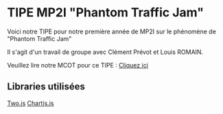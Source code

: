# TIPE MP2I "Phantom Traffic Jam"

Voici notre TIPE pour notre première année de MP2I sur le phénomène de "Phantom Traffic Jam"

Il s'agit d'un travail de groupe avec Clément Prévot et Louis ROMAIN.

Veuillez lire notre MCOT pour ce TIPE : [Cliquez ici](https://github.com/LouisACR/TIPE-MP2I-Phantom-Traffic-Jam/blob/main/MCOT.md)

## Libraries utilisées

[Two.js](https://two.js.org/)
[Chartjs.js](https://www.chartjs.org/)
